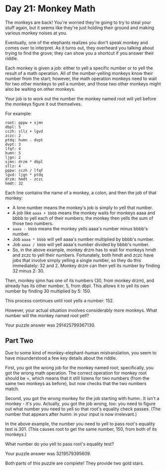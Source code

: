 # Day 21: Monkey Math

The monkeys are back! You're worried they're going to try to steal your stuff again, but it seems like they're just holding their ground and making various monkey noises at you.

Eventually, one of the elephants realizes you don't speak monkey and comes over to interpret. As it turns out, they overheard you talking about trying to find the grove; they can show you a shortcut if you answer their riddle.

Each monkey is given a job: either to yell a specific number or to yell the result of a math operation. All of the number-yelling monkeys know their number from the start; however, the math operation monkeys need to wait for two other monkeys to yell a number, and those two other monkeys might also be waiting on other monkeys.

Your job is to work out the number the monkey named root will yell before the monkeys figure it out themselves.

For example:

```
root: pppw + sjmn
dbpl: 5
cczh: sllz + lgvd
zczc: 2
ptdq: humn - dvpt
dvpt: 3
lfqf: 4
humn: 5
ljgn: 2
sjmn: drzm * dbpl
sllz: 4
pppw: cczh / lfqf
lgvd: ljgn * ptdq
drzm: hmdt - zczc
hmdt: 32
```

Each line contains the name of a monkey, a colon, and then the job of that monkey:

* A lone number means the monkey's job is simply to yell that number.
* A job like `aaaa + bbbb` means the monkey waits for monkeys aaaa and bbbb to yell each of their numbers; the monkey then yells the sum of those two numbers.
* `aaaa - bbbb` means the monkey yells aaaa's number minus bbbb's number.
* Job `aaaa * bbbb` will yell aaaa's number multiplied by bbbb's number.
* Job `aaaa / bbbb` will yell aaaa's number divided by bbbb's number.
* So, in the above example, monkey drzm has to wait for monkeys hmdt and zczc to yell their numbers. Fortunately, both hmdt and zczc have jobs that involve simply yelling a single number, so they do this immediately: 32 and 2. Monkey drzm can then yell its number by finding 32 minus 2: 30.

Then, monkey sjmn has one of its numbers (30, from monkey drzm), and already has its other number, 5, from dbpl. This allows it to yell its own number by finding 30 multiplied by 5: 150.

This process continues until root yells a number: 152.

However, your actual situation involves considerably more monkeys. What number will the monkey named root yell?

Your puzzle answer was 291425799367130.

## Part Two

Due to some kind of monkey-elephant-human mistranslation, you seem to have misunderstood a few key details about the riddle.

First, you got the wrong job for the monkey named root; specifically, you got the wrong math operation. The correct operation for monkey root should be =, which means that it still listens for two numbers (from the same two monkeys as before), but now checks that the two numbers match.

Second, you got the wrong monkey for the job starting with humn:. It isn't a monkey - it's you. Actually, you got the job wrong, too: you need to figure out what number you need to yell so that root's equality check passes. (The number that appears after humn: in your input is now irrelevant.)

In the above example, the number you need to yell to pass root's equality test is 301. (This causes root to get the same number, 150, from both of its monkeys.)

What number do you yell to pass root's equality test?

Your puzzle answer was 3219579395609.

Both parts of this puzzle are complete! They provide two gold stars.
